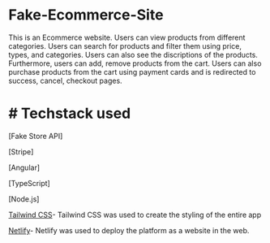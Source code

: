 # Fake-Ecommerce-Site
This is an Ecommerce website. Users can view products from different categories. Users can search for products and filter them using price, types, and categories. Users can also see the discriptions of the products. Furthermore, users can add, remove products from the cart. Users can also purchase products from the cart using payment cards and is redirected to success, cancel, checkout pages.

# # Techstack used

[Fake Store API]

[Stripe]

[Angular]

[TypeScript]

[Node.js]

[Tailwind CSS](https://tailwindcss.com/)- Tailwind CSS was used to create the styling of the entire app

[Netlify](https://www.netlify.com/)- Netlify was used to deploy the platform as a website in the web.
